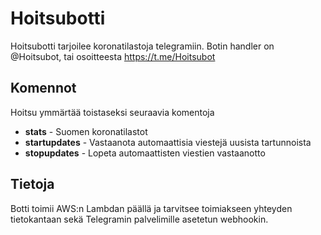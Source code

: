 # Hoitsubotti
Hoitsubotti tarjoilee koronatilastoja telegramiin. Botin handler on @Hoitsubot, tai osoitteesta https://t.me/Hoitsubot

## Komennot

Hoitsu ymmärtää toistaseksi seuraavia komentoja

+ **stats** - Suomen koronatilastot
+ **startupdates** - Vastaanota automaattisia viestejä uusista tartunnoista
+ **stopupdates** - Lopeta automaattisten viestien vastaanotto

## Tietoja

Botti toimii AWS:n Lambdan päällä ja tarvitsee toimiakseen yhteyden tietokantaan sekä Telegramin palvelimille asetetun webhookin.
